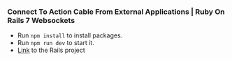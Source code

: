 ### Connect To Action Cable From External Applications | Ruby On Rails 7 Websockets
- Run `npm install` to install packages.
- Run `npm run dev` to start it.
- [Link](https://github.com/Lucas-Masaba/external-action-cable) to the Rails project